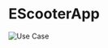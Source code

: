 # EScooterApp
 
![Use Case](https://www.plantuml.com/plantuml/svg/TLAnJWCn3DtlApp2S7p03LKPM1b0R9LGcdElKU-IoCwrLC2_OoTfIn7TulVi5_lPIqw6qZoDyCPe3MCpuYP12a1ks2Re7Q5DBlYcamJgm33CycYwPpp06V8I03JT2wQPlFF3XI9CJVVKljeGKeMul1kjQjklHL6KnAl89kE74U5S-_uO8tms07TZ69o_LwdHQSnky337ZF2io1x9ROvW1ipWtbp0bO-6-H2eBrGyAm8I1Igwg2ZX5FPuwXSs5AQLjrj3WuuergapEPzuOpctKdDZE20nL9fZ-4rc2MHm_eOSMtSjHzbOx6KpjqeebP9eZXDwsQ7POQ5YKdmoj3kDil82hodii8mxiLbB3i_mi12pe9FMx3Ztg8gZosZyWwAYmdM07mbzhs2sGN4P-3ezjvSP7Uq65zDluhkUHAjRBhVIwdhrFkHTFTUVCb6Fgh9jDQHyzsz27defdSlv_m00 "Use Case")